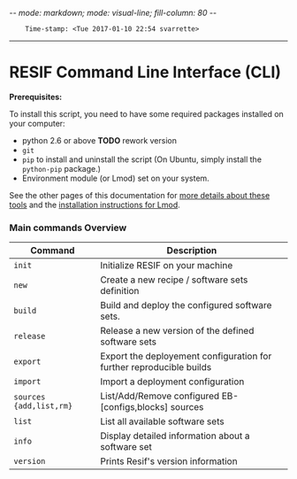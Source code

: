 -*- mode: markdown; mode: visual-line; fill-column: 80 -*-

        Time-stamp: <Tue 2017-01-10 22:54 svarrette>

-------------------------------
# RESIF Command Line Interface (CLI)

**Prerequisites:**

To install this script, you need to have some required packages installed on your computer:

- python 2.6 or above __TODO__ rework version
- `git`
- `pip` to install and uninstall the script (On Ubuntu, simply install the `python-pip` package.)
-  Environment module (or Lmod) set on your system.

See the other pages of this documentation for [more details about these tools](https://gitlab.uni.lu/modules/infrastructure/wikis/overview) and the [installation instructions for Lmod](appendix/Lmod-install.md).

### Main commands Overview

| Command                 | Description                                                          |
|-------------------------|----------------------------------------------------------------------|
| `init`                  | Initialize RESIF on your machine                                     |
| `new`                   | Create a new recipe / software sets definition                       |
| `build`                 | Build and deploy the configured software sets.                       |
| `release`               | Release a new version of the defined software sets                   |
| `export`                | Export the deployement configuration for further reproducible builds |
| `import`                | Import a deployment configuration                                    |
| `sources {add,list,rm}` | List/Add/Remove configured EB-[configs,blocks] sources               |
| `list`                  | List all available software sets                                     |
| `info`                  | Display detailed information about a software set                    |
| `version`               | Prints Resif's version information                                   |

